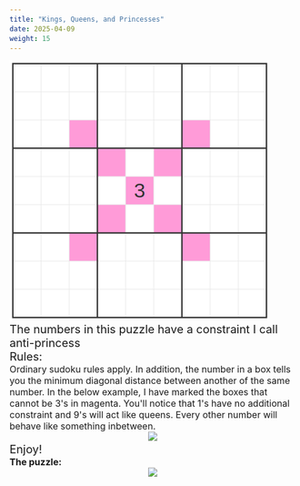 ```yaml
---
title: "Kings, Queens, and Princesses"
date: 2025-04-09
weight: 15
---
```

<img src="featured.png" alt="Puzzle Image">


<div style="font-size:20px">
The numbers in this puzzle have a constraint I call anti-princess
</div>
<div style="font-size:20px">
Rules:
</div>
<div style="font-size:16px">
Ordinary sudoku rules apply. In addition, the number in a box tells you the minimum diagonal distance between another of the same number. In the below example, I have marked the boxes that cannot be 3's in magenta. You'll notice that 1's have no additional constraint and 9's will act like queens. Every other number will behave like something inbetween.
</div>
<div style="clear:both;text-align:center">
<img src="/Dateien/bild.php?data=a6ec1fee-6726-303030334d4e2d31"/>
</div>
<div style="font-size:20px">
Enjoy!
</div>
<div style="font-size:16px">
<strong>The puzzle:</strong>
</div>
<div style="clear:both;text-align:center">
<img src="/Dateien/bild.php?data=3d1d5050-6727-303030334d4e2d32"/>
</div>
